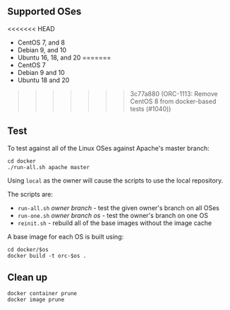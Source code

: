 ## Supported OSes

<<<<<<< HEAD
* CentOS 7, and 8
* Debian 9, and 10
* Ubuntu 16, 18, and 20
=======
* CentOS 7
* Debian 9 and 10
* Ubuntu 18 and 20
>>>>>>> 3c77a880 (ORC-1113: Remove CentOS 8 from docker-based tests (#1040))

## Test

To test against all of the Linux OSes against Apache's master branch:

    cd docker
    ./run-all.sh apache master

Using `local` as the owner will cause the scripts to use the local repository.

The scripts are:
* `run-all.sh` *owner* *branch* - test the given owner's branch on all OSes
* `run-one.sh` *owner* *branch* *os* - test the owner's branch on one OS
* `reinit.sh` - rebuild all of the base images without the image cache

A base image for each OS is built using:

    cd docker/$os
    docker build -t orc-$os .

## Clean up

    docker container prune
    docker image prune
